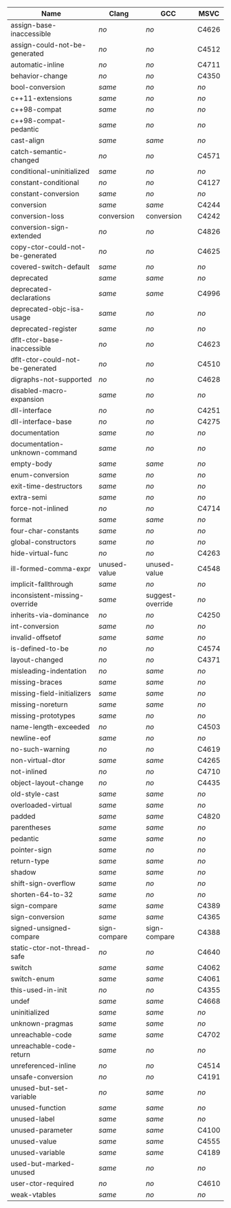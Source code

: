 Name                                  | Clang        | GCC              | MSVC  |
--------------------------------------|--------------|------------------|-------|
assign-base-inaccessible              | *no*         | *no*             | C4626 |
assign-could-not-be-generated         | *no*         | *no*             | C4512 |
automatic-inline                      | *no*         | *no*             | C4711 |
behavior-change                       | *no*         | *no*             | C4350 |
bool-conversion                       | *same*       | *no*             | *no*  |
c++11-extensions                      | *same*       | *no*             | *no*  |
c++98-compat                          | *same*       | *no*             | *no*  |
c++98-compat-pedantic                 | *same*       | *no*             | *no*  |
cast-align                            | *same*       | *same*           | *no*  |
catch-semantic-changed                | *no*         | *no*             | C4571 |
conditional-uninitialized             | *same*       | *no*             | *no*  |
constant-conditional                  | *no*         | *no*             | C4127 |
constant-conversion                   | *same*       | *no*             | *no*  |
conversion                            | *same*       | *same*           | C4244 |
conversion-loss                       | conversion   | conversion       | C4242 |
conversion-sign-extended              | *no*         | *no*             | C4826 |
copy-ctor-could-not-be-generated      | *no*         | *no*             | C4625 |
covered-switch-default                | *same*       | *no*             | *no*  |
deprecated                            | *same*       | *same*           | *no*  |
deprecated-declarations               | *same*       | *same*           | C4996 |
deprecated-objc-isa-usage             | *same*       | *no*             | *no*  |
deprecated-register                   | *same*       | *no*             | *no*  |
dflt-ctor-base-inaccessible           | *no*         | *no*             | C4623 |
dflt-ctor-could-not-be-generated      | *no*         | *no*             | C4510 |
digraphs-not-supported                | *no*         | *no*             | C4628 |
disabled-macro-expansion              | *same*       | *no*             | *no*  |
dll-interface                         | *no*         | *no*             | C4251 |
dll-interface-base                    | *no*         | *no*             | C4275 |
documentation                         | *same*       | *no*             | *no*  |
documentation-unknown-command         | *same*       | *no*             | *no*  |
empty-body                            | *same*       | *same*           | *no*  |
enum-conversion                       | *same*       | *no*             | *no*  |
exit-time-destructors                 | *same*       | *no*             | *no*  |
extra-semi                            | *same*       | *no*             | *no*  |
force-not-inlined                     | *no*         | *no*             | C4714 |
format                                | *same*       | *same*           | *no*  |
four-char-constants                   | *same*       | *no*             | *no*  |
global-constructors                   | *same*       | *no*             | *no*  |
hide-virtual-func                     | *no*         | *no*             | C4263 |
ill-formed-comma-expr                 | unused-value | unused-value     | C4548 |
implicit-fallthrough                  | *same*       | *no*             | *no*  |
inconsistent-missing-override         | *same*       | suggest-override | *no*  |
inherits-via-dominance                | *no*         | *no*             | C4250 |
int-conversion                        | *same*       | *no*             | *no*  |
invalid-offsetof                      | *same*       | *same*           | *no*  |
is-defined-to-be                      | *no*         | *no*             | C4574 |
layout-changed                        | *no*         | *no*             | C4371 |
misleading-indentation                | *no*         | *same*           | *no*  |
missing-braces                        | *same*       | *same*           | *no*  |
missing-field-initializers            | *same*       | *same*           | *no*  |
missing-noreturn                      | *same*       | *same*           | *no*  |
missing-prototypes                    | *same*       | *no*             | *no*  |
name-length-exceeded                  | *no*         | *no*             | C4503 |
newline-eof                           | *same*       | *no*             | *no*  |
no-such-warning                       | *no*         | *no*             | C4619 |
non-virtual-dtor                      | *same*       | *same*           | C4265 |
not-inlined                           | *no*         | *no*             | C4710 |
object-layout-change                  | *no*         | *no*             | C4435 |
old-style-cast                        | *same*       | *same*           | *no*  |
overloaded-virtual                    | *same*       | *same*           | *no*  |
padded                                | *same*       | *same*           | C4820 |
parentheses                           | *same*       | *same*           | *no*  |
pedantic                              | *same*       | *same*           | *no*  |
pointer-sign                          | *same*       | *no*             | *no*  |
return-type                           | *same*       | *same*           | *no*  |
shadow                                | *same*       | *same*           | *no*  |
shift-sign-overflow                   | *same*       | *no*             | *no*  |
shorten-64-to-32                      | *same*       | *no*             | *no*  |
sign-compare                          | *same*       | *same*           | C4389 |
sign-conversion                       | *same*       | *same*           | C4365 |
signed-unsigned-compare               | sign-compare | sign-compare     | C4388 |
static-ctor-not-thread-safe           | *no*         | *no*             | C4640 |
switch                                | *same*       | *same*           | C4062 |
switch-enum                           | *same*       | *same*           | C4061 |
this-used-in-init                     | *no*         | *no*             | C4355 |
undef                                 | *same*       | *same*           | C4668 |
uninitialized                         | *same*       | *same*           | *no*  |
unknown-pragmas                       | *same*       | *same*           | *no*  |
unreachable-code                      | *same*       | *same*           | C4702 |
unreachable-code-return               | *same*       | *no*             | *no*  |
unreferenced-inline                   | *no*         | *no*             | C4514 |
unsafe-conversion                     | *no*         | *no*             | C4191 |
unused-but-set-variable               | *no*         | *same*           | *no*  |
unused-function                       | *same*       | *same*           | *no*  |
unused-label                          | *same*       | *same*           | *no*  |
unused-parameter                      | *same*       | *same*           | C4100 |
unused-value                          | *same*       | *same*           | C4555 |
unused-variable                       | *same*       | *same*           | C4189 |
used-but-marked-unused                | *same*       | *no*             | *no*  |
user-ctor-required                    | *no*         | *no*             | C4610 |
weak-vtables                          | *same*       | *no*             | *no*  |
